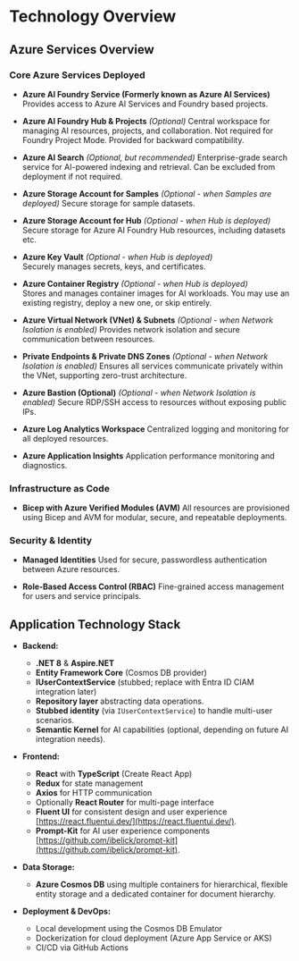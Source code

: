 # Technology Overview

## Azure Services Overview

### Core Azure Services Deployed

- **Azure AI Foundry Service (Formerly known as Azure AI Services)**
  Provides access to Azure AI Services and Foundry based projects.

- **Azure AI Foundry Hub & Projects** *(Optional)*
  Central workspace for managing AI resources, projects, and collaboration. Not required for Foundry Project Mode. Provided for backward compatibility.

- **Azure AI Search** *(Optional, but recommended)*
  Enterprise-grade search service for AI-powered indexing and retrieval. Can be excluded from deployment if not required.

- **Azure Storage Account for Samples** *(Optional - when Samples are deployed)*
  Secure storage for sample datasets.

- **Azure Storage Account for Hub** *(Optional - when Hub is deployed)*
  Secure storage for Azure AI Foundry Hub resources, including datasets etc.

- **Azure Key Vault** *(Optional - when Hub is deployed)*  
  Securely manages secrets, keys, and certificates.

- **Azure Container Registry** *(Optional - when Hub is deployed)*  
  Stores and manages container images for AI workloads. You may use an existing registry, deploy a new one, or skip entirely.

- **Azure Virtual Network (VNet) & Subnets** *(Optional - when Network Isolation is enabled)*
  Provides network isolation and secure communication between resources.

- **Private Endpoints & Private DNS Zones** *(Optional - when Network Isolation is enabled)*
  Ensures all services communicate privately within the VNet, supporting zero-trust architecture.

- **Azure Bastion (Optional)** *(Optional - when Network Isolation is enabled)*
  Secure RDP/SSH access to resources without exposing public IPs.

- **Azure Log Analytics Workspace**
  Centralized logging and monitoring for all deployed resources.

- **Azure Application Insights**
  Application performance monitoring and diagnostics.

### Infrastructure as Code

- **Bicep with Azure Verified Modules (AVM)**
  All resources are provisioned using Bicep and AVM for modular, secure, and repeatable deployments.

### Security & Identity

- **Managed Identities**
  Used for secure, passwordless authentication between Azure resources.

- **Role-Based Access Control (RBAC)**
  Fine-grained access management for users and service principals.

## Application Technology Stack

- **Backend:**
  - **.NET 8** & **Aspire.NET**
  - **Entity Framework Core** (Cosmos DB provider)
  - **IUserContextService** (stubbed; replace with Entra ID CIAM integration later)
  - **Repository layer** abstracting data operations.
  - **Stubbed identity** (via `IUserContextService`) to handle multi-user scenarios.
  - **Semantic Kernel** for AI capabilities (optional, depending on future AI integration needs).

- **Frontend:**
  - **React** with **TypeScript** (Create React App)
  - **Redux** for state management
  - **Axios** for HTTP communication
  - Optionally **React Router** for multi-page interface
  - **Fluent UI** for consistent design and user experience [https://react.fluentui.dev/](https://react.fluentui.dev/).
  - **Prompt-Kit** for AI user experience components [https://github.com/ibelick/prompt-kit](https://github.com/ibelick/prompt-kit).

- **Data Storage:**
  - **Azure Cosmos DB** using multiple containers for hierarchical, flexible entity storage and a dedicated container for document hierarchy.

- **Deployment & DevOps:**
  - Local development using the Cosmos DB Emulator
  - Dockerization for cloud deployment (Azure App Service or AKS)
  - CI/CD via GitHub Actions
